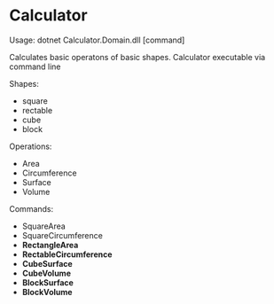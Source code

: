 ﻿# Calculator

Usage: dotnet Calculator.Domain.dll [command]

Calculates basic operatons of basic shapes.
Calculator executable via command line 

Shapes:
- square
- rectable
- cube
- block

Operations:
- Area
- Circumference
- Surface
- Volume

Commands:
- SquareArea <a>
- SquareCircumference <a> <b>
- RectangleArea <a> <b>
- RectableCircumference <a> <b>
- CubeSurface <a>
- CubeVolume <a>
- BlockSurface <a> <b> <c>
- BlockVolume <a> <b> <c>